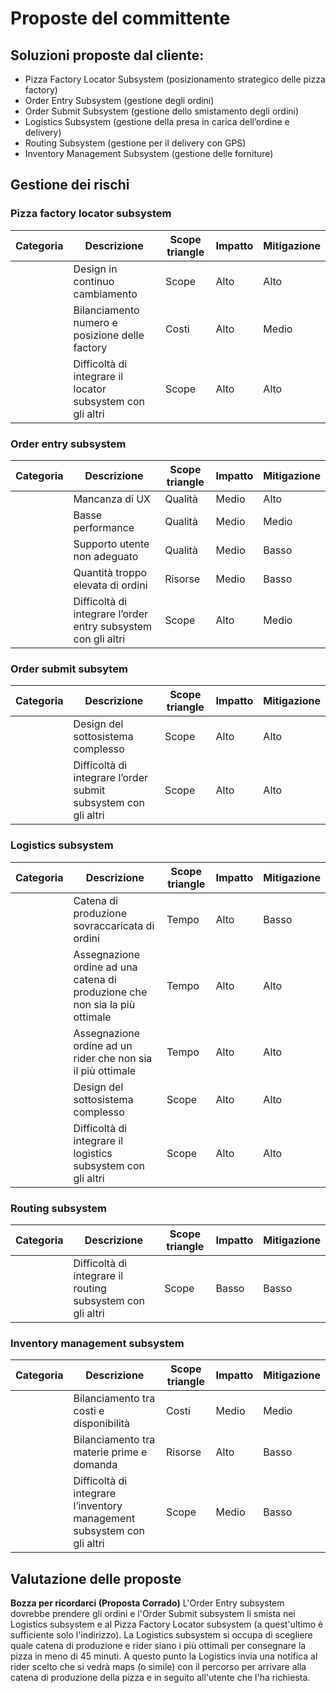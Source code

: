 ﻿# Proposte del committente

## Soluzioni proposte dal cliente:
- Pizza Factory Locator Subsystem (posizionamento strategico delle pizza factory)
- Order Entry Subsystem (gestione degli ordini)
- Order Submit Subsystem (gestione dello smistamento degli ordini)
- Logistics Subsystem (gestione della presa in carica dell’ordine e delivery)
- Routing Subsystem (gestione per il delivery con GPS)
- Inventory Management Subsystem (gestione delle forniture)

## Gestione dei rischi

### Pizza factory locator subsystem

|Categoria|Descrizione|Scope triangle|Impatto|Mitigazione|
|---|---|---|---|---|
||Design in continuo cambiamento|Scope|Alto|Alto|
||Bilanciamento numero e posizione delle factory|Costi|Alto|Medio|
||Difficoltà di integrare il locator subsystem con gli altri|Scope|Alto|Alto|

### Order entry subsystem

|Categoria|Descrizione|Scope triangle|Impatto|Mitigazione|
|---|---|---|---|---|
||Mancanza di UX|Qualità|Medio|Alto|
||Basse performance|Qualità|Medio|Medio|
||Supporto utente non adeguato|Qualità|Medio|Basso|
||Quantità troppo elevata di ordini|Risorse|Medio|Basso|
||Difficoltà di integrare l’order entry subsystem con gli altri|Scope|Alto|Medio|

### Order submit subsytem

|Categoria|Descrizione|Scope triangle|Impatto|Mitigazione|
|---|---|---|---|---|
||Design del sottosistema complesso|Scope|Alto|Alto|
||Difficoltà di integrare l’order submit subsystem con gli altri|Scope|Alto|Alto|

### Logistics subsystem

|Categoria|Descrizione|Scope triangle|Impatto|Mitigazione|
|---|---|---|---|---|
||Catena di produzione sovraccaricata di ordini|Tempo|Alto|Basso|
||Assegnazione ordine ad una catena di produzione che non sia la più ottimale|Tempo|Alto|Alto|
||Assegnazione ordine ad un rider che non sia il più ottimale|Tempo|Alto|Alto|
||Design del sottosistema complesso|Scope|Alto|Alto|
||Difficoltà di integrare il logistics subsystem con gli altri|Scope|Alto|Alto|

### Routing subsystem

|Categoria|Descrizione|Scope triangle|Impatto|Mitigazione|
|---|---|---|---|---|
||Difficoltà di integrare il routing subsystem con gli altri|Scope|Basso|Basso|

### Inventory management subsystem

|Categoria|Descrizione|Scope triangle|Impatto|Mitigazione|
|---|---|---|---|---|
||Bilanciamento tra costi e disponibilità|Costi|Medio|Medio|
||Bilanciamento tra materie prime e domanda|Risorse|Alto|Basso|
||Difficoltà di integrare l’inventory management subsystem con gli altri|Scope|Medio|Basso|

## Valutazione delle proposte

**Bozza per ricordarci (Proposta Corrado)**
L'Order Entry subsystem dovrebbe prendere gli ordini e l'Order Submit subsystem li smista nei Logistics subsystem e al Pizza Factory Locator subsystem (a quest'ultimo è sufficiente solo l'indirizzo).
La Logistics subsystem si occupa di scegliere quale catena di produzione e rider siano i più ottimali per consegnare la pizza in meno di 45 minuti.
A questo punto la Logistics invia una notifica al rider scelto che si vedrà maps (o simile) con il percorso per arrivare alla catena di produzione della pizza e in seguito all'utente che l'ha richiesta.

